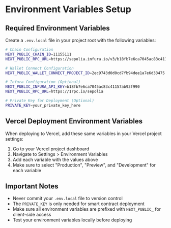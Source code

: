 # Environment Variables Setup

## Required Environment Variables

Create a `.env.local` file in your project root with the following variables:

```bash
# Chain Configuration
NEXT_PUBLIC_CHAIN_ID=11155111
NEXT_PUBLIC_RPC_URL=https://sepolia.infura.io/v3/b18fb7e6ca7045ac83c41157ab93f990

# Wallet Connect Configuration
NEXT_PUBLIC_WALLET_CONNECT_PROJECT_ID=2ec9743d0d0cd7fb94dee1a7e6d33475

# Infura Configuration (Optional)
NEXT_PUBLIC_INFURA_API_KEY=b18fb7e6ca7045ac83c41157ab93f990
NEXT_PUBLIC_RPC_URL=https://1rpc.io/sepolia

# Private Key for Deployment (Optional)
PRIVATE_KEY=your_private_key_here
```

## Vercel Deployment Environment Variables

When deploying to Vercel, add these same variables in your Vercel project settings:

1. Go to your Vercel project dashboard
2. Navigate to Settings > Environment Variables
3. Add each variable with the values above
4. Make sure to select "Production", "Preview", and "Development" for each variable

## Important Notes

- Never commit your `.env.local` file to version control
- The `PRIVATE_KEY` is only needed for smart contract deployment
- Make sure all environment variables are prefixed with `NEXT_PUBLIC_` for client-side access
- Test your environment variables locally before deploying
